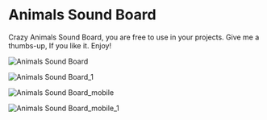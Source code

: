# Animals Sound Board
 Crazy Animals Sound Board, you are free to use in your projects. Give me a thumbs-up, If you like it. Enjoy!
 
 ![Animals Sound Board](https://user-images.githubusercontent.com/43209917/131917940-ddfa5822-dff9-43ea-b4e3-eb43502b5c82.png)
 
 ![Animals Sound Board_1](https://user-images.githubusercontent.com/43209917/131917973-db59d3bf-8a60-4717-922f-295cdc94c674.png)
 
 ![Animals Sound Board_mobile](https://user-images.githubusercontent.com/43209917/131918000-db0ed5ab-aacf-4643-a900-a6269d25bd05.png)

![Animals Sound Board_mobile_1](https://user-images.githubusercontent.com/43209917/131918063-ce08f063-404c-499d-8284-def3c201c0e6.png)

